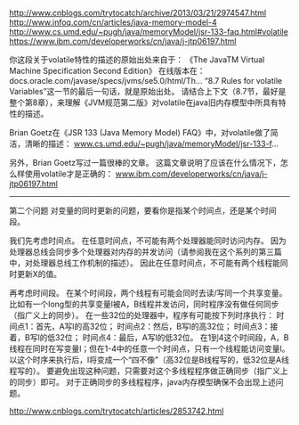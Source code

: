 http://www.cnblogs.com/trytocatch/archive/2013/03/21/2974547.html
http://www.infoq.com/cn/articles/java-memory-model-4
http://www.cs.umd.edu/~pugh/java/memoryModel/jsr-133-faq.html#volatile
https://www.ibm.com/developerworks/cn/java/j-jtp06197.html

你这段关于volatile特性的描述的原始出处来自于：
《The JavaTM Virtual Machine Specification Second Edition》
在线版本在：docs.oracle.com/javase/specs/jvms/se5.0/html/Th...
“8.7 Rules for volatile Variables”这一节的最后一句话，就是原始出处。
请结合上下文（8.7节，最好是整个第8章），来理解《JVM规范第二版》对volatile在java旧内存模型中所具有特性的描述。

Brian Goetz在《JSR 133 (Java Memory Model) FAQ》中，对volatile做了简洁，清晰的描述：
www.cs.umd.edu/~pugh/java/memoryModel/jsr-133-f...

另外，Brian Goetz写过一篇很棒的文章。
这篇文章说明了应该在什么情况下，怎么样使用volatile才是正确的：
www.ibm.com/developerworks/cn/java/j-jtp06197.html
**************************************************************************
第二个问题
对变量的同时更新的问题，要看你是指某个时间点，还是某个时间段。

我们先考虑时间点。
在任意时间点，不可能有两个处理器能同时访问内存。
因为处理器总线会同步多个处理器对内存的并发访问（请参阅我在这个系列的第三篇中，对处理器总线工作机制的描述）。
因此在任意时间点，不可能有两个线程能同时更新X的值。

再考虑时间段。
在某个时间段，两个线程有可能会同时去读/写同一个共享变量。
比如有一个long型的共享变量l被A，B线程并发访问，同时程序没有做任何同步（指广义上的同步）。
在一些32位的处理器中，程序有可能按下列时序执行：
时间点1：首先，A写l的高32位；
时间点2：然后，B写l的高32位；
时间点3：接着，B写l的低32位；
时间点4：最后，A写l的低32位。
在1到4这个时间段，A，B线程在同时在写变量l；但在1-4中的任意一个时间点，只有一个线程能访问变量l。
以这个时序来执行后，l将变成一个“四不像”（高32位是B线程写的，低32位是A线程写的）。
要避免出现这种问题，只需要对这个多线程程序做正确同步（指广义上的同步）即可。
对于正确同步的多线程程序，java内存模型确保不会出现上述问题。


http://www.cnblogs.com/trytocatch/articles/2853742.html